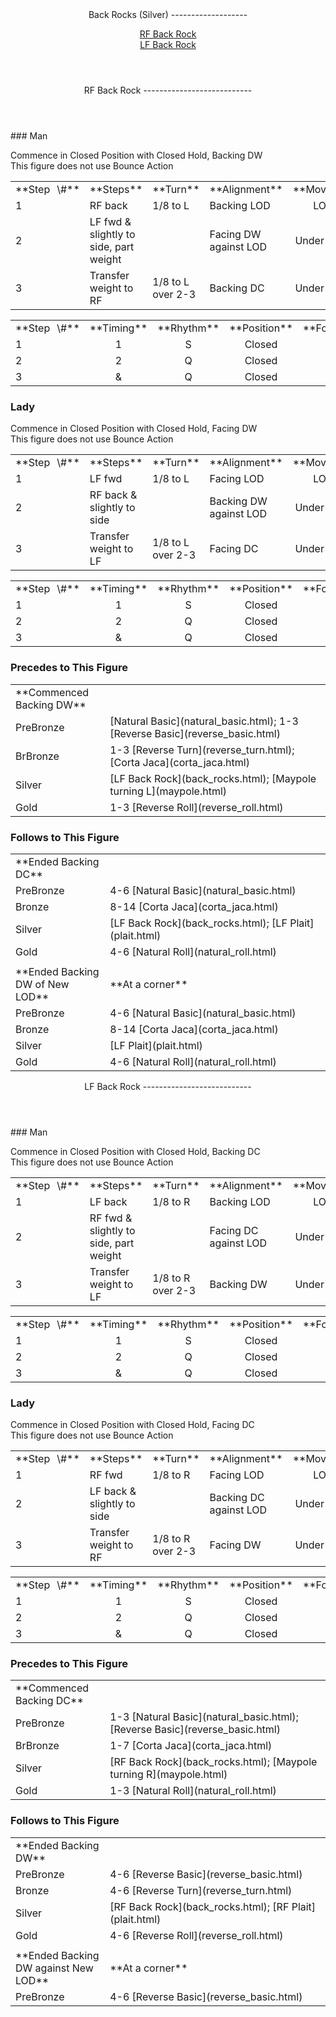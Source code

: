 <header>Back Rocks (Silver)
-------------------

[RF Back Rock](#RF)  
 [LF Back Rock](#LF)

 </header> <header><a id="RF">RF Back Rock</a>
---------------------------

 </header>### Man

Commence in Closed Position with Closed Hold, Backing DW  
 This figure does not use Bounce Action

 <table class="style1"> <tbody><tr> <td style="width:10%">**Step<span style="color:white">\_</span>\#**</td> <td style="width:38%">**Steps**</td> <td style="width:20%">**Turn**</td> <td style="width:16%">**Alignment**</td> <td style="width:16%;text-align:center">**Moving**</td> </tr> <tr> <td>1</td> <td>RF back</td> <td>1/8 to L</td> <td>Backing LOD</td> <td style="text-align:center">LOD</td> </tr> <tr> <td>2</td> <td>LF fwd &amp; slightly to side, part weight</td> <td> </td> <td>Facing DW against LOD</td> <td style="text-align:center">Under Body</td> </tr> <tr> <td>3</td> <td>Transfer weight to RF</td> <td>1/8 to L over 2-3</td> <td>Backing DC</td> <td style="text-align:center">Under Body</td> </tr> </tbody></table>

 <table class="style1"> <tbody><tr> <td style="width:10%">**Step<span style="color:white">\_</span>\#**</td> <td style="width:20%;text-align:center">**Timing**</td> <td style="width:20%;text-align:center">**Rhythm**</td> <td style="width:30%;text-align:center">**Position**</td> <td style="width:20%;text-align:right">**Footwork**</td> </tr> <tr> <td>1</td> <td style="text-align:center">1</td> <td style="text-align:center">S</td> <td style="text-align:center">Closed</td> <td style="text-align:right">BF</td> </tr> <tr> <td>2</td> <td style="text-align:center">2</td> <td style="text-align:center">Q</td> <td style="text-align:center">Closed</td> <td style="text-align:right">BF</td> </tr> <tr> <td>3</td> <td style="text-align:center">&amp;</td> <td style="text-align:center">Q</td> <td style="text-align:center">Closed</td> <td style="text-align:right">BF</td> </tr> </tbody></table>

### Lady

Commence in Closed Position with Closed Hold, Facing DW  
 This figure does not use Bounce Action

 <table class="style1"> <tbody><tr> <td style="width:10%">**Step<span style="color:white">\_</span>\#**</td> <td style="width:38%">**Steps**</td> <td style="width:20%">**Turn**</td> <td style="width:16%">**Alignment**</td> <td style="width:16%;text-align:center">**Moving**</td> </tr> <tr> <td>1</td> <td>LF fwd</td> <td>1/8 to L</td> <td>Facing LOD</td> <td style="text-align:center">LOD</td> </tr> <tr> <td>2</td> <td>RF back &amp; slightly to side</td> <td> </td> <td>Backing DW against LOD</td> <td style="text-align:center">Under Body</td> </tr> <tr> <td>3</td> <td>Transfer weight to LF</td> <td>1/8 to L over 2-3</td> <td>Facing DC</td> <td style="text-align:center">Under Body</td> </tr> </tbody></table>

 <table class="style1"> <tbody><tr> <td style="width:10%">**Step<span style="color:white">\_</span>\#**</td> <td style="width:20%;text-align:center">**Timing**</td> <td style="width:20%;text-align:center">**Rhythm**</td> <td style="width:30%;text-align:center">**Position**</td> <td style="width:20%;text-align:right">**Footwork**</td> </tr> <tr> <td>1</td> <td style="text-align:center">1</td> <td style="text-align:center">S</td> <td style="text-align:center">Closed</td> <td style="text-align:right">BF</td> </tr> <tr> <td>2 </td> <td style="text-align:center">2</td> <td style="text-align:center">Q</td> <td style="text-align:center">Closed</td> <td style="text-align:right">BF</td> </tr> <tr> <td>3</td> <td style="text-align:center">&amp;</td> <td style="text-align:center">Q</td> <td style="text-align:center">Closed</td> <td style="text-align:right">BF</td> </tr> </tbody></table>

### Precedes to This Figure

 <table> <tbody><tr> <td style="width:30%">**Commenced Backing DW**</td> <td> </td> </tr> <tr> <td>PreBronze</td> <td> [Natural Basic](natural_basic.html); 1-3 [Reverse Basic](reverse_basic.html) </td> </tr> <tr> <td>BrBronze</td> <td> 1-3 [Reverse Turn](reverse_turn.html); [Corta Jaca](corta_jaca.html) </td> </tr> <tr> <td>Silver</td> <td> [LF Back Rock](back_rocks.html); [Maypole turning L](maypole.html) </td> </tr> <tr> <td>Gold</td> <td> 1-3 [Reverse Roll](reverse_roll.html) </td> </tr> </tbody></table>

### Follows to This Figure

 <table> <tbody><tr> <td style="width:30%">**Ended Backing DC**</td> <td></td> </tr> <tr> <td style="width:30%">PreBronze</td> <td> 4-6 [Natural Basic](natural_basic.html) </td> </tr> <tr> <td style="width: 30%">Bronze</td> <td> 8-14 [Corta Jaca](corta_jaca.html) </td> </tr> <tr> <td style="width: 30%">Silver</td> <td> [LF Back Rock](back_rocks.html); [LF Plait](plait.html) </td> </tr> <tr> <td style="width: 30%">Gold</td> <td> 4-6 [Natural Roll](natural_roll.html) </td> </tr> <tr> <td style="width: 30%"> </td> <td> </td> </tr> <tr> <td style="width: 30%">**Ended Backing DW of New LOD**</td> <td>**At a corner**</td> </tr> <tr> <td style="width:30%">PreBronze</td> <td> 4-6 [Natural Basic](natural_basic.html) </td> </tr> <tr> <td style="width: 30%">Bronze</td> <td> 8-14 [Corta Jaca](corta_jaca.html) </td> </tr> <tr> <td style="width: 30%">Silver</td> <td> [LF Plait](plait.html) </td> </tr> <tr> <td style="width: 30%">Gold</td> <td> 4-6 [Natural Roll](natural_roll.html) </td> </tr> </tbody></table>

 <header><a id="LF">LF Back Rock</a>
---------------------------

 </header>### Man

Commence in Closed Position with Closed Hold, Backing DC  
 This figure does not use Bounce Action

 <table class="style1"> <tbody><tr> <td style="width:10%">**Step<span style="color:white">\_</span>\#**</td> <td style="width:38%">**Steps**</td> <td style="width:20%">**Turn**</td> <td style="width:16%">**Alignment**</td> <td style="width:16%;text-align:center">**Moving**</td> </tr> <tr> <td>1</td> <td>LF back</td> <td>1/8 to R</td> <td>Backing LOD</td> <td style="text-align:center">LOD</td> </tr> <tr> <td>2</td> <td>RF fwd &amp; slightly to side, part weight</td> <td> </td> <td>Facing DC against LOD</td> <td style="text-align:center">Under Body</td> </tr> <tr> <td>3</td> <td>Transfer weight to LF</td> <td>1/8 to R over 2-3</td> <td>Backing DW</td> <td style="text-align:center">Under Body</td> </tr> </tbody></table>

 <table class="style1"> <tbody><tr> <td style="width:10%">**Step<span style="color:white">\_</span>\#**</td> <td style="width:20%;text-align:center">**Timing**</td> <td style="width:20%;text-align:center">**Rhythm**</td> <td style="width:30%;text-align:center">**Position**</td> <td style="width:20%;text-align:right">**Footwork**</td> </tr> <tr> <td>1</td> <td style="text-align:center">1</td> <td style="text-align:center">S</td> <td style="text-align:center">Closed</td> <td style="text-align:right">BF</td> </tr> <tr> <td>2</td> <td style="text-align:center">2</td> <td style="text-align:center">Q</td> <td style="text-align:center">Closed</td> <td style="text-align:right">BF</td> </tr> <tr> <td>3</td> <td style="text-align:center">&amp;</td> <td style="text-align:center">Q</td> <td style="text-align:center">Closed</td> <td style="text-align:right">BF</td> </tr> </tbody></table>

### Lady

Commence in Closed Position with Closed Hold, Facing DC  
 This figure does not use Bounce Action

 <table class="style1"> <tbody><tr> <td style="width:10%">**Step<span style="color:white">\_</span>\#**</td> <td style="width:38%">**Steps**</td> <td style="width:20%">**Turn**</td> <td style="width:16%">**Alignment**</td> <td style="width:16%;text-align:center">**Moving**</td> </tr> <tr> <td>1</td> <td>RF fwd</td> <td>1/8 to R</td> <td>Facing LOD</td> <td style="text-align:center">LOD</td> </tr> <tr> <td>2</td> <td>LF back &amp; slightly to side</td> <td> </td> <td>Backing DC against LOD</td> <td style="text-align:center">Under Body</td> </tr> <tr> <td>3</td> <td>Transfer weight to RF</td> <td>1/8 to R over 2-3</td> <td>Facing DW</td> <td style="text-align:center">Under Body</td> </tr> </tbody></table>

 <table class="style1"> <tbody><tr> <td style="width:10%">**Step<span style="color:white">\_</span>\#**</td> <td style="width:20%;text-align:center">**Timing**</td> <td style="width:20%;text-align:center">**Rhythm**</td> <td style="width:30%;text-align:center">**Position**</td> <td style="width:20%;text-align:right">**Footwork**</td> </tr> <tr> <td>1</td> <td style="text-align:center">1</td> <td style="text-align:center">S</td> <td style="text-align:center">Closed</td> <td style="text-align:right">BF</td> </tr> <tr> <td>2 </td> <td style="text-align:center">2</td> <td style="text-align:center">Q</td> <td style="text-align:center">Closed</td> <td style="text-align:right">BF</td> </tr> <tr> <td>3</td> <td style="text-align:center">&amp;</td> <td style="text-align:center">Q</td> <td style="text-align:center">Closed</td> <td style="text-align:right">BF</td> </tr> </tbody></table>

### Precedes to This Figure

 <table> <tbody><tr> <td style="width:30%">**Commenced Backing DC**</td> <td> </td> </tr> <tr> <td>PreBronze</td> <td> 1-3 [Natural Basic](natural_basic.html); [Reverse Basic](reverse_basic.html) </td> </tr> <tr> <td>BrBronze</td> <td> 1-7 [Corta Jaca](corta_jaca.html) </td> </tr> <tr> <td>Silver</td> <td> [RF Back Rock](back_rocks.html); [Maypole turning R](maypole.html) </td> </tr> <tr> <td>Gold</td> <td> 1-3 [Natural Roll](natural_roll.html) </td> </tr> </tbody></table>

### Follows to This Figure

 <table> <tbody><tr> <td style="width:30%">**Ended Backing DW**</td> <td></td> </tr> <tr> <td style="width:30%">PreBronze</td> <td> 4-6 [Reverse Basic](reverse_basic.html) </td> </tr> <tr> <td style="width: 30%">Bronze</td> <td> 4-6 [Reverse Turn](reverse_turn.html) </td> </tr> <tr> <td style="width: 30%">Silver</td> <td> [RF Back Rock](back_rocks.html); [RF Plait](plait.html) </td> </tr> <tr> <td style="width: 30%">Gold</td> <td> 4-6 [Reverse Roll](reverse_roll.html) </td> </tr> <tr> <td style="width: 30%"> </td> <td> </td> </tr> <tr> <td style="width: 30%">**Ended Backing DW against New LOD**</td> <td>**At a corner**</td> </tr> <tr> <td style="width:30%">PreBronze</td> <td> 4-6 [Reverse Basic](reverse_basic.html) </td> </tr> </tbody></table>